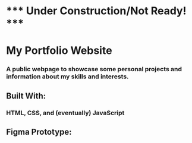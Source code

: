 # *** Under Construction/Not Ready! ***
# My Portfolio Website 
### A public webpage to showcase some personal projects and information about my skills and interests. 

## Built With: 
### HTML, CSS, and (eventually) JavaScript

## Figma Prototype: 

